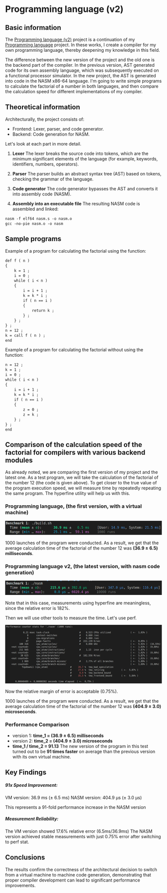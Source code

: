 # Programming language (v2)

## Basic information

The [Programming language (v2)](https://github.com/lavrt/ProgrammingLanguage) project is a continuation of my [Programming language](https://github.com/lavrt/ProgrammingLanguage) project. In these works, I create a compiler for my own programming language, thereby deepening my knowledge in this field.

The difference between the new version of the project and the old one is the backend part of the compiler. In the previous version, AST generated code for its own assembly language, which was subsequently executed on a functional processor simulator. In the new project, the AST is generated into code in the NASM x86-64 language. I'm going to write simple programs to calculate the factorial of a number in both languages, and then compare the calculation speed for different implementations of my compiler.

## Theoretical information

Architecturally, the project consists of:
- Frontend: Lexer, parser, and code generator.
- Backend: Code generation for NASM.

Let's look at each part in more detail.

1. **Lexer**
The lexer breaks the source code into tokens, which are the minimum significant elements of the language (for example, keywords, identifiers, numbers, operators).

2. **Parser**
The parser builds an abstract syntax tree (AST) based on tokens, checking the grammar of the language.

3. **Code generator**
The code generator bypasses the AST and converts it into assembly code (NASM).

4. **Assembly into an executable file**
The resulting NASM code is assembled and linked:
```
nasm -f elf64 nasm.s -o nasm.o
gcc -no-pie nasm.o -o nasm
```

## Sample programs
Example of a program for calculating the factorial using the function:
```
def f ( n )
{
    k = 1 ;
    i = 0 ;
    while ( i < n )
    {
        i = i + 1 ;
        k = k * i ;
        if ( n == i )
        {
            return k ;
        } ;
    } ;
} ;
n = 12 ;
k = call f ( n ) ;
end
```

Example of a program for calculating the factorial without using the function:
```
n = 12 ;
k = 1 ;
i = 0 ;
while ( i < n )
{
    i = i + 1 ;
    k = k * i ;
    if ( n == i )
    {
        z = 0 ;
        z = k ;
    } ;
} ;
end
```

## Comparison of the calculation speed of the factorial for compilers with various backend modules

As already noted, we are comparing the first version of my project and the latest one. As a test program, we will take the calculation of the factorial of the number 12 (the code is given above). To get closer to the true value of the program execution speed, we will measure time by repeatedly repeating the same program. The hyperfine utility will help us with this.

### Programming language, (the first version, with a virtual machine)

![Screenshot 1 of the hyperfine](./images/1.png)

1000 launches of the program were conducted. As a result, we get that the average calculation time of the factorial of the number 12 was __(36.9 ± 6.5) milliseconds__.

### Programming language v2, (the latest version, with nasm code generation)

![Screenshot 2 of the hyperfine](./images/2.png)

Note that in this case, measurements using hyperfine are meaningless, since the relative error is 182%. 

Then we will use other tools to measure the time. Let's use perf.

![Screenshot 3 of the perf](./images/3.png)

Now the relative margin of error is acceptable (0.75%).

1000 launches of the program were conducted. As a result, we get that the average calculation time of the factorial of the number 12 was __(404.9 ± 3.0) microseconds__.

### Performance Comparison
- version 1: __time_1 = (36.9 ± 6.5) milliseconds__
- version 2: __time_2 = (404.9 ± 3.0) microseconds__
- __time_1 / time_2 = 91.13__
The new version of the program in this test turned out to be __91 times faster__ on average than the previous version with its own virtual machine.

## Key Findings
##### 91x Speed Improvement:
VM version: 36.9 ms (± 6.5 ms)
NASM version: 404.9 µs (± 3.0 µs)

This represents a 91-fold performance increase in the NASM version

##### Measurement Reliability:
The VM version showed 17.6% relative error (6.5ms/36.9ms)
The NASM version achieved stable measurements with just 0.75% error after switching to perf stat.

## Conclusions
The results confirm the correctness of the architectural decision to switch from a virtual machine to machine code generation, demonstrating that proper compiler development can lead to significant performance improvements.
